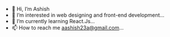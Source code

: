 - 👋 Hi, I’m Ashish
- 👀 I’m interested in web designing and front-end development...
- 🌱 I’m currently learning React.Js...
- 📫 How to reach me aashish23a@gmail.com...


<!---
Aashish23a/Aashish23a is a ✨ special ✨ repository because its `README.md` (this file) appears on your GitHub profile.
You can click the Preview link to take a look at your changes.
--->
